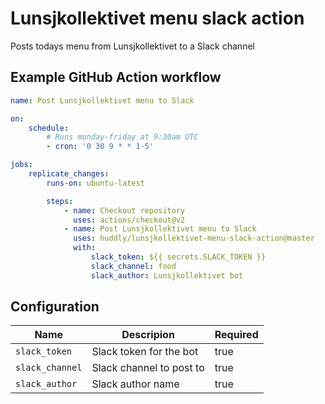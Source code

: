 # Lunsjkollektivet menu slack action

Posts todays menu from Lunsjkollektivet to a Slack channel

## Example GitHub Action workflow

```yml
name: Post Lunsjkollektivet menu to Slack

on:
    schedule:
        # Runs monday-friday at 9:30am UTC
        - cron: '0 30 9 * * 1-5'

jobs:
    replicate_changes:
        runs-on: ubuntu-latest

        steps:
            - name: Checkout repository
              uses: actions/checkout@v2
            - name: Post Lunsjkollektivet menu to Slack
              uses: huddly/lunsjkollektivet-menu-slack-action@master
              with:
                  slack_token: ${{ secrets.SLACK_TOKEN }}
                  slack_channel: food
                  slack_author: Lunsjkollektivet bot
```

## Configuration

| Name            | Descripion               | Required |
| --------------- | ------------------------ | -------- |
| `slack_token`   | Slack token for the bot  | true     |
| `slack_channel` | Slack channel to post to | true     |
| `slack_author`  | Slack author name        | true     |

